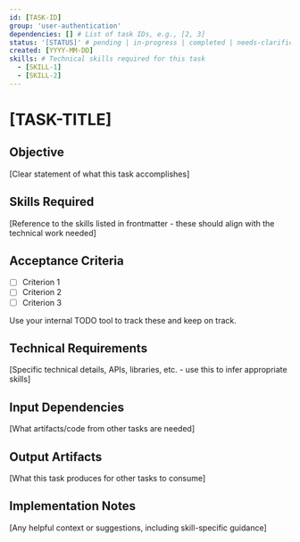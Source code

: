 ```yaml
---
id: [TASK-ID]
group: 'user-authentication'
dependencies: [] # List of task IDs, e.g., [2, 3]
status: '[STATUS]' # pending | in-progress | completed | needs-clarification
created: [YYYY-MM-DD]
skills: # Technical skills required for this task
  - [SKILL-1]
  - [SKILL-2]
---
```


# [TASK-TITLE]

## Objective

[Clear statement of what this task accomplishes]

## Skills Required

[Reference to the skills listed in frontmatter - these should align with the technical work needed]

## Acceptance Criteria

- [ ] Criterion 1
- [ ] Criterion 2
- [ ] Criterion 3

Use your internal TODO tool to track these and keep on track.

## Technical Requirements

[Specific technical details, APIs, libraries, etc. - use this to infer appropriate skills]

## Input Dependencies

[What artifacts/code from other tasks are needed]

## Output Artifacts

[What this task produces for other tasks to consume]

## Implementation Notes

[Any helpful context or suggestions, including skill-specific guidance]

